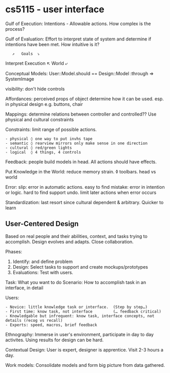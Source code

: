 # cs5115  - user interface

Gulf of Execution:
    Intentions - Allowable actions.  How complex is the process?
    
Gulf of Evaluation:
    Effort to interpret state of system and determine if intentions have been met.  How intuitive is it?
    
       ↗   Goals  ⤵
Interpret       Execution
       ↖   World  ⤶ 

Conceptual Models: 
    User::Model.should == Design::Model :through => SystemImage

visibility:
    don't hide controls

Affordances: 
    perceived props of object determine how it can be used.  esp. in physical design e.g. buttons, chair

Mappings: 
   determine relations between controller and controlled??  Use physical and cultural constraints
   
Constraints: 
    limit range of possible actions.
    
    - physical ◊ one way to put invhs tape 
    - semantic ◊ rearview mirrors only make sense in one direction
    - cultural ◊ red/green lights
    - logical  ◊ 4 things, 4 controls
    
Feedback: 
    people build models in head.  All actions should have effects.
    
Put Knowledge in the World:
    reduce memory strain.  ◊ toolbars.  head vs world
    
Error:
    slip: error in automatic actions.  easy to find
    mistake: error in intention or logic.  hard to find
    support undo.
    limit later actions when error occurs
    
Standardization:
    last resort since cultural dependent & arbitrary.  Quicker to learn
    
## User-Centered Design

Based on real people and their abilities, context, and tasks trying to accomplish.  Design evolves and adapts.  Close collaboration.  

Phases:

1. Identify: and define problem
2. Design:  Select tasks to support and create mockups/prototypes
3. Evaluations:  Test with users.

Task: 
    What you want to do
Scenario:
    How to accomplish task in an interface, in detail
    
Users:
    
    - Novice: little knowledge task or interface.  (Step by step…)
    - First time: know task, not interface         (… feedback critical)
    - Knowledgable but infrequent: know task, interface concepts, not details (recog vs recall)
    - Experts: speed, macros, brief feedback
    
Ethnography:
    Immerse in user's environment, participate in day to day activites.  Using results for design can be hard.

Contextual Design:
    User is expert, designer is apprentice.  Visit 2-3 hours a day.
    
Work models:
    Consolidate models and form big picture from data gathered.


